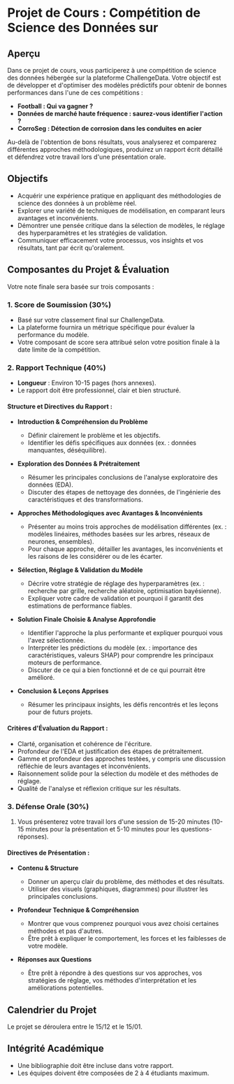 # Projet de Cours : Compétition de Science des Données sur 

## Aperçu

Dans ce projet de cours, vous participerez à une compétition de science des données hébergée sur la plateforme ChallengeData. Votre objectif est de développer et d'optimiser des modèles prédictifs pour obtenir de bonnes performances dans l'une de ces compétitions :

- **Football : Qui va gagner ?**
- **Données de marché haute fréquence : saurez-vous identifier l'action ?**
- **CorroSeg : Détection de corrosion dans les conduites en acier**

Au-delà de l'obtention de bons résultats, vous analyserez et comparerez différentes approches méthodologiques, produirez un rapport écrit détaillé et défendrez votre travail lors d'une présentation orale.

## Objectifs

- Acquérir une expérience pratique en appliquant des méthodologies de science des données à un problème réel.
- Explorer une variété de techniques de modélisation, en comparant leurs avantages et inconvénients.
- Démontrer une pensée critique dans la sélection de modèles, le réglage des hyperparamètres et les stratégies de validation.
- Communiquer efficacement votre processus, vos insights et vos résultats, tant par écrit qu'oralement.

## Composantes du Projet & Évaluation

Votre note finale sera basée sur trois composants :

### 1. Score de Soumission (30%)

- Basé sur votre classement final sur ChallengeData.
- La plateforme fournira un métrique spécifique pour évaluer la performance du modèle.
- Votre composant de score sera attribué selon votre position finale à la date limite de la compétition.

### 2. Rapport Technique (40%)

- **Longueur** : Environ 10-15 pages (hors annexes).
- Le rapport doit être professionnel, clair et bien structuré.

#### Structure et Directives du Rapport :

- **Introduction & Compréhension du Problème**
  - Définir clairement le problème et les objectifs.
  - Identifier les défis spécifiques aux données (ex. : données manquantes, déséquilibre).

- **Exploration des Données & Prétraitement**
  - Résumer les principales conclusions de l'analyse exploratoire des données (EDA).
  - Discuter des étapes de nettoyage des données, de l'ingénierie des caractéristiques et des transformations.

- **Approches Méthodologiques avec Avantages & Inconvénients**
  - Présenter au moins trois approches de modélisation différentes (ex. : modèles linéaires, méthodes basées sur les arbres, réseaux de neurones, ensembles).
  - Pour chaque approche, détailler les avantages, les inconvénients et les raisons de les considérer ou de les écarter.

- **Sélection, Réglage & Validation du Modèle**
  - Décrire votre stratégie de réglage des hyperparamètres (ex. : recherche par grille, recherche aléatoire, optimisation bayésienne).
  - Expliquer votre cadre de validation et pourquoi il garantit des estimations de performance fiables.

- **Solution Finale Choisie & Analyse Approfondie**
  - Identifier l'approche la plus performante et expliquer pourquoi vous l'avez sélectionnée.
  - Interpréter les prédictions du modèle (ex. : importance des caractéristiques, valeurs SHAP) pour comprendre les principaux moteurs de performance.
  - Discuter de ce qui a bien fonctionné et de ce qui pourrait être amélioré.

- **Conclusion & Leçons Apprises**
  - Résumer les principaux insights, les défis rencontrés et les leçons pour de futurs projets.

#### Critères d'Évaluation du Rapport :

- Clarté, organisation et cohérence de l'écriture.
- Profondeur de l'EDA et justification des étapes de prétraitement.
- Gamme et profondeur des approches testées, y compris une discussion réfléchie de leurs avantages et inconvénients.
- Raisonnement solide pour la sélection du modèle et des méthodes de réglage.
- Qualité de l'analyse et réflexion critique sur les résultats.

### 3. Défense Orale (30%)

1. Vous présenterez votre travail lors d'une session de 15-20 minutes (10-15 minutes pour la présentation et 5-10 minutes pour les questions-réponses).

#### Directives de Présentation :

- **Contenu & Structure**
  - Donner un aperçu clair du problème, des méthodes et des résultats.
  - Utiliser des visuels (graphiques, diagrammes) pour illustrer les principales conclusions.

- **Profondeur Technique & Compréhension**
  - Montrer que vous comprenez pourquoi vous avez choisi certaines méthodes et pas d'autres.
  - Être prêt à expliquer le comportement, les forces et les faiblesses de votre modèle.

- **Réponses aux Questions**
  - Être prêt à répondre à des questions sur vos approches, vos stratégies de réglage, vos méthodes d'interprétation et les améliorations potentielles.

## Calendrier du Projet

Le projet se déroulera entre le 15/12 et le 15/01.

## Intégrité Académique

- Une bibliographie doit être incluse dans votre rapport.
- Les équipes doivent être composées de 2 à 4 étudiants maximum.